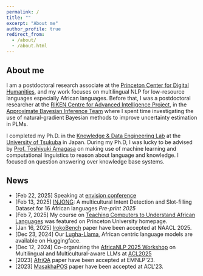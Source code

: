 ```yaml
---
permalink: /
title: ""
excerpt: "About me"
author_profile: true
redirect_from: 
  - /about/
  - /about.html
---
```


## About me
I am a postdoctoral research associate at the [Princeton Center for Digital Humanities](https://cdh.princeton.edu), and my work focuses on multilingual NLP for low-resource languages especially African languages. 
Before that, I was a postdoctoral researcher at the [RIKEN Centre for Advanced Intelligence Project](https://aip.riken.jp/), in the [Approximate Bayesian Inference Team](https://team-approx-bayes.github.io/)
where I spent time investigating the use of natural-gradient Bayesian methods to improve uncertainty estimation in PLMs.

I completed my Ph.D. in the [Knowledge & Data Engineering Lab](http://www.kde.cs.tsukuba.ac.jp/index_en.html) at the [University of Tsukuba](https://www.sie.tsukuba.ac.jp/eng/) in Japan.
During my Ph.D, I was lucky to be advised by [Prof. Toshiyuki Amagasa](http://www.kde.cs.tsukuba.ac.jp/~amagasa/home/?IndexE) on making use of machine learning and computational linguistics to reason about language and knowledge. I focused on question answering over knowledge base systems.

              

## News
- [Feb 22, 2025] Speaking at [envision conference](https://www.envisionprinceton.com/#page1)
- [Feb 13, 2025] [INJONG](https://arxiv.org/abs/2502.09814): A multicultural Intent Detection and Slot-filling Dataset for 16 African languages *Pre-print 2025* 
- [Feb 7, 2025] My course on [Teaching Computers to Understand African Languages](https://www.princeton.edu/news/2025/02/07/millions-african-continent-cant-fully-benefit-ai-revolution-princeton-course-aims) was featured on Princeton University homepage.
- [Jan 16, 2025] [IrokoBench](https://arxiv.org/abs/2406.03368) paper have been accepted at NAACL 2025. 
- [Dec 23, 2024] Our [Lugha-Llama](https://huggingface.co/Lugha-Llama), African centric language models are available on Huggingface.
- [Dec 12, 2024] Co-organizing the [AfricaNLP 2025 Workshop](https://sites.google.com/view/africanlp2025/home) on Multilingual and Multicultural-aware LLMs at [ACL2025](https://2025.aclweb.org/)
- [2023] [AfriQA](https://arxiv.org/abs/2305.06897) paper have been accepted at EMNLP'23. 
- [2023] [MasakhaPOS](https://arxiv.org/abs/2305.13989) paper have been accepted at ACL'23.